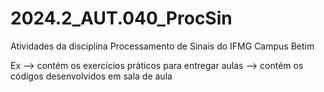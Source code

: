 # 2024.2_AUT.040_ProcSin
Atividades da disciplina Processamento de Sinais do IFMG Campus Betim

Ex --> contém os exercícios práticos para entregar
aulas --> contém os códigos desenvolvidos em sala de aula
